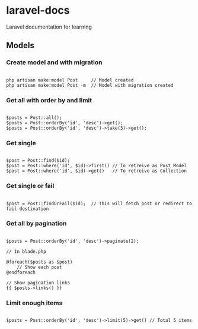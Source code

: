# laravel-docs
Laravel documentation for learning
  
  
  
## Models  
  
  
### Create model and with migration  
  
```

php artisan make:model Post     // Model created
php artisan make:model Post -m  // Model with migration created

```  
  
  
### Get all with order by and limit  
  
```

$posts = Post::all();
$posts = Post::orderBy('id', 'desc')->get();
$posts = Post::orderBy('id', 'desc')->take(3)->get();

```  
  
  
### Get single  
  
```

$post = Post::find($id);
$post = Post::where('id', $id)->first() // To retreive as Post Model
$post = Post::where('id', $id)->get()   // To retreive as Collection

```  


### Get single or fail
  
```

$post = Post::findOrFail($id);  // This will fetch post or redirect to fail destination

```  
  
  
### Get all by pagination  
  
```

$posts = Post::orderBy('id', 'desc')->paginate(2);

// In blade.php  

@foreach($posts as $post) 
    // Show each post
@endforeach

// Show pagination links
{{ $posts->links() }}

```  
  
  
### Limit enough items  

```

$posts = Post::orderBy('id', 'desc')->limit(5)->get() // Total 5 items

```
